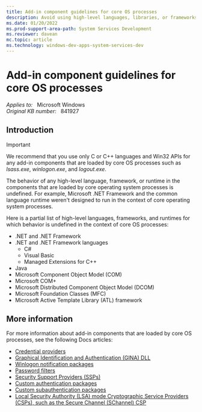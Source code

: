 ```yaml
---
title: Add-in component guidelines for core OS processes
description: Avoid using high-level languages, libraries, or frameworks when building add-in components loaded by system processes.
ms.date: 01/20/2022
ms.prod-support-area-path: System Services Development
ms.reviewer: davean
mc.topic: article
ms.technology: windows-dev-apps-system-services-dev
---
```

# Add-in component guidelines for core OS processes

_Applies to:_ &nbsp; Microsoft Windows  
_Original KB number:_ &nbsp; 841927

## Introduction

> [!IMPORTANT]
> We recommend that you use only C or C++ languages and Win32 APIs for any add-in components that are loaded by core OS processes such as *lsass.exe*, *winlogon.exe*, and *logout.exe*.

The behavior of any high-level language, framework, or runtime in the components that are loaded by core operating system processes is undefined. For example, Microsoft .NET Framework and the common language runtime weren't designed to run in the context of core operating system processes.

Here is a partial list of high-level languages, frameworks, and runtimes for which behavior is undefined in the context of core OS processes:
- .NET and .NET Framework
- .NET and .NET Framework languages
    - C#
    - Visual Basic
    - Managed Extensions for C++
- Java
- Microsoft Component Object Model (COM)
- Microsoft COM+
- Microsoft Distributed Component Object Model (DCOM)
- Microsoft Foundation Classes (MFC)
- Microsoft Active Template Library (ATL) framework

## More information

For more information about add-in components that are loaded by core OS processes, see the following Docs articles:

- [Credential providers](/windows/win32/secauthn/winlogon-and-credential-providers)
- [Graphical Identification and Authentication (GINA) DLL](/windows/win32/secauthn/winlogon-and-gina)
- [Winlogon notification packages](/windows/win32/secauthn/winlogon-notification-packages)
- [Password filters](/windows/win32/secmgmt/password-filters)
- [Security Support Providers (SSPs)](/windows/win32/rpc/security-support-providers-ssps-)
- [Custom authentication packages](/windows/win32/secauthn/authentication-packages)
- [Custom subauthentication packages](/windows/win32/secauthn/subauthentication-packages)
- [Local Security Authority (LSA) mode Cryptographic Service Providers (CSPs), such as the Secure Channel (SChannel) CSP](/windows/win32/seccrypto/cryptographic-service-providers)
